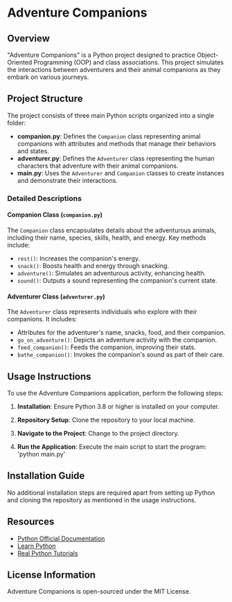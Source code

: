 # Adventure Companions

## Overview
"Adventure Companions" is a Python project designed to practice Object-Oriented Programming (OOP) and class associations. This project simulates the interactions between adventurers and their animal companions as they embark on various journeys.

## Project Structure
The project consists of three main Python scripts organized into a single folder:
- **companion.py**: Defines the `Companion` class representing animal companions with attributes and methods that manage their behaviors and states.
- **adventurer.py**: Defines the `Adventurer` class representing the human characters that adventure with their animal companions.
- **main.py**: Uses the `Adventurer` and `Companion` classes to create instances and demonstrate their interactions.

### Detailed Descriptions
#### Companion Class (`companion.py`)
The `Companion` class encapsulates details about the adventurous animals, including their name, species, skills, health, and energy. Key methods include:
- `rest()`: Increases the companion's energy.
- `snack()`: Boosts health and energy through snacking.
- `adventure()`: Simulates an adventurous activity, enhancing health.
- `sound()`: Outputs a sound representing the companion's current state.

#### Adventurer Class (`adventurer.py`)
The `Adventurer` class represents individuals who explore with their companions. It includes:
- Attributes for the adventurer's name, snacks, food, and their companion.
- `go_on_adventure()`: Depicts an adventure activity with the companion.
- `feed_companion()`: Feeds the companion, improving their stats.
- `bathe_companion()`: Invokes the companion's sound as part of their care.


## Usage Instructions

To use the Adventure Companions application, perform the following steps:

1. **Installation**:
    Ensure Python 3.8 or higher is installed on your computer.
    
2. **Repository Setup**:
    Clone the repository to your local machine.

3. **Navigate to the Project**:
    Change to the project directory.

4. **Run the Application**:
    Execute the main script to start the program: 'python main.py'

## Installation Guide

No additional installation steps are required apart from setting up Python and cloning the repository as mentioned in the usage instructions.

## Resources

- [Python Official Documentation](https://www.python.org/doc/)
- [Learn Python](https://www.learnpython.org/)
- [Real Python Tutorials](https://realpython.com/)

## License Information

Adventure Companions is open-sourced under the MIT License. 


